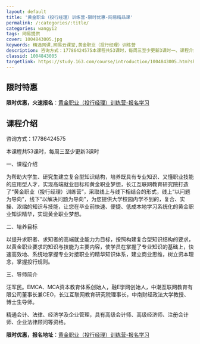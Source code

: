```yaml
---
layout: default
title: '黄金职业（投行经理）训练营-限时优惠-网易精品课'
permalink: /:categories/:title/
categories: wangyi2
tags: 网易提供
cover: 1004843005.jpg
keywords: 精选网课,网易云课堂,黄金职业（投行经理）训练营
description: 咨询方式：17786424575本课程共53课时，每周三至少更新3课时一、课程介绍为帮助大学生、研究生建立复合型知识结构
classid: 1004843005
targetlink: https://study.163.com/course/introduction/1004843005.htm?share=1&shareId=1025206652&utm_campaign=share&utm_medium=iphoneShare&utm_source=&utm_u=1025206652
---
```


## 限时特惠

**限时优惠，火速报名**：[黄金职业（投行经理）训练营-报名学习](https://study.163.com/course/introduction/1004843005.htm?share=1&shareId=1025206652&utm_campaign=share&utm_medium=iphoneShare&utm_source=&utm_u=1025206652)

## 课程介绍

咨询方式：17786424575

本课程共53课时，每周三至少更新3课时

一、课程介绍

为帮助大学生、研究生建立复合型知识结构，培养既具有专业知识、又懂职业技能的应用型人才，实现高端就业目标和黄金职业梦想，长江互联网教育研究院打造了“黄金职业（投行经理）训练营”，采取线上与线下相结合的形式，线上“以问题为导向”，线下“以解决问题为导向”，为您提供大学校园内学不到的，复合、实操、浓缩的知识与技能，让您在毕业前快速、便捷、低成本地学习系统化的黄金职业知识精华，实现黄金职业梦想。

二、培养目标

以提升求职者、求知者的高端就业能力为目标，按照构建复合型知识结构的要求，以黄金职业要求的知识与技能为主要内容，使学员在掌握了专业知识的基础上，快速高效地、系统地掌握专业对接职业的精华知识体系，建立商业思维，树立资本理念，掌握投行规则。

三、导师简介

汪军民。EMCA、MCA资本教育体系创始人，融E学网创始人，中潮互联网教育有限公司董事长兼CEO，长江互联网教育研究院理事长，中南财经政法大学教授、博士生导师。

精通会计、法律、经济学及企业管理，具有高级会计师、高级经济师、注册会计师、企业法律顾问等资格。

**限时优惠，报名地址**：[黄金职业（投行经理）训练营-报名学习](https://study.163.com/course/introduction/1004843005.htm?share=1&shareId=1025206652&utm_campaign=share&utm_medium=iphoneShare&utm_source=&utm_u=1025206652)

